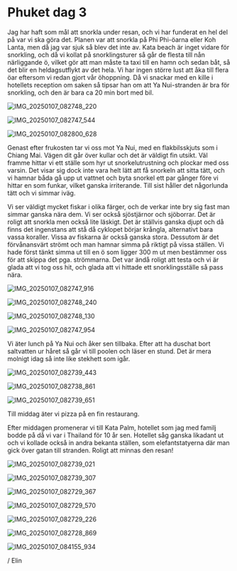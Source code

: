 # Phuket dag 3

Jag har haft som mål att snorkla under resan, och vi har funderat en hel del på var vi ska göra det. Planen var att snorkla på Phi Phi-öarna eller Koh Lanta, men då jag var sjuk så blev det inte av. Kata beach är inget vidare för snorkling, och då vi kollat på snorklingsturer så går de flesta till nån närliggande ö, vilket gör att man måste ta taxi till en hamn och sedan båt, så det blir en heldagsutflykt av det hela. Vi har ingen större lust att åka till flera öar eftersom vi redan gjort vår öhoppning. Då vi snackar med en kille i hotellets reception om saken så tipsar han om att Ya Nui-stranden är bra för snorkling, och den är bara ca 20 min bort med bil. 

![IMG_20250107_082748_220](https://github.com/user-attachments/assets/cc4ddccb-a7b1-49bb-b977-cf74763fd273)


![IMG_20250107_082747_544](https://github.com/user-attachments/assets/a7845f41-0eac-42ac-a7da-b3a6c9c7fc43)


![IMG_20250107_082800_628](https://github.com/user-attachments/assets/5feaecc1-595a-4054-91f3-0892ae1d8869)


Genast efter frukosten tar vi oss mot Ya Nui, med en flakbilsskjuts som i Chiang Mai. Vägen dit går över kullar och det är väldigt fin utsikt. Väl framme hittar vi ett ställe som hyr ut snorkelutrustning och plockar med oss varsin. Det visar sig dock inte vara helt lätt att få snorkeln att sitta tätt, och vi hamnar båda gå upp ut vattnet och byta snorkel ett par gånger före vi hittar en som funkar, vilket ganska irriterande. Till sist håller det någorlunda tätt och vi simmar iväg.

Vi ser väldigt mycket fiskar i olika färger, och de verkar inte bry sig fast man simmar ganska nära dem. Vi ser också sjöstjärnor och sjöborrar. Det är roligt att snorkla men också lite läskigt. Det är ställvis ganska djupt och då finns det ingenstans att stå då cyklopet börjar krångla, alternativt bara vassa koraller. Vissa av fiskarna är också ganska stora. Dessutom är det förvånansvärt strömt och man hamnar simma på riktigt på vissa ställen. Vi hade först tänkt simma ut till en ö som ligger 300 m ut men bestämmer oss för att skippa det pga. strömmarna. Det var ändå roligt att testa och vi är glada att vi tog oss hit, och glada att vi hittade ett snorklingsställe så pass nära.

![IMG_20250107_082747_916](https://github.com/user-attachments/assets/6be845aa-b574-4083-b371-a1b7285b7c10)


![IMG_20250107_082748_240](https://github.com/user-attachments/assets/931b39e3-c2cc-434a-81d1-eea349044fba)


![IMG_20250107_082748_130](https://github.com/user-attachments/assets/9a9e1fc7-ac49-4506-b98e-7a0956d732e2)

![IMG_20250107_082747_954](https://github.com/user-attachments/assets/9f7b9fda-a110-47f8-829e-a703e61b37b5)


Vi äter lunch på Ya Nui och åker sen tillbaka. Efter att ha duschat bort saltvatten ur håret så går vi till poolen och läser en stund. Det är mera molnigt idag så inte like stekhett som igår. 

![IMG_20250107_082739_443](https://github.com/user-attachments/assets/2a571072-c9a6-4bcd-93a7-b3191c1b57c3)


![IMG_20250107_082738_861](https://github.com/user-attachments/assets/beaee979-d776-4713-a248-3565a3fa532f)

![IMG_20250107_082739_651](https://github.com/user-attachments/assets/8f2abdc3-6e12-4a7d-8be6-e3d8aa5fb49d)


Till middag äter vi pizza på en fin restaurang. 

Efter middagen promenerar vi till Kata Palm, hotellet som jag med familj bodde på då vi var i Thailand för 10 år sen. Hotellet såg ganska likadant ut och vi kollade också in andra bekanta ställen, som elefantstatyerna där man gick över gatan till stranden. Roligt att minnas den resan!

![IMG_20250107_082739_021](https://github.com/user-attachments/assets/65e36431-a7df-4aa9-9902-4dfd9c813c2c)


![IMG_20250107_082739_307](https://github.com/user-attachments/assets/ea114cb3-0027-47aa-be7b-a0180ad67e5a)


![IMG_20250107_082729_367](https://github.com/user-attachments/assets/7221f4cf-4e8d-4ef5-8b61-51b2c19e98da)


![IMG_20250107_082729_570](https://github.com/user-attachments/assets/715ae2c7-ba48-464a-845f-bc20bb8d8efa)


![IMG_20250107_082729_226](https://github.com/user-attachments/assets/9f6719f2-bc53-4d8e-88bb-8deda2469e3c)


![IMG_20250107_082728_869](https://github.com/user-attachments/assets/2280de75-f6b5-42d8-98c7-16025b627ee5)


![IMG_20250107_084155_934](https://github.com/user-attachments/assets/b5b63f2d-4d75-4b71-b18f-d074c5dabdd0)


/ Elin
